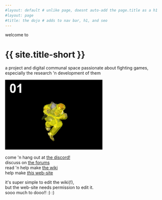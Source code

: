```yaml
---
#layout: default # unlike page, doesnt auto-add the page.title as a h1
#layout: page
#title: the dojo # adds to nav bar, h1, and seo
---
```

welcome to
# {{ site.title-short }}
a project and digital communal space passionate about fighting games,  
especially the research 'n development of them

![](assets/images/knee-animation-hitbox.gif?raw=true)

come 'n hang out at [the discord!](https://discord.gg/FtAQws9)  
discuss on [the forums](https://github.com/rahil627/fighting-game-anarchy/discussions)  
read 'n help make [the wiki](https://github.com/Rahil627/fighting-game-anarchy/wiki)  
help make [*this* web-site](https://github.com/Rahil627/fighting-game-anarchy)

it's super simple to edit the wiki(!),  
but the web-site needs permission to edit it.  
sooo much to dooo!! :) :)
